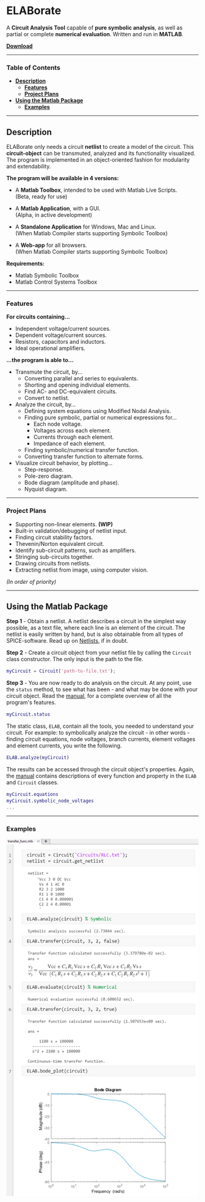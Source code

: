 # **ELABorate**  <!-- omit in toc -->
A **Circuit Analysis Tool** capable of **pure symbolic analysis**, as well as partial or complete **numerical evaluation**. Written and run in **MATLAB**.

[**Download**](https://github.com/NicklasVraa/ELABorate/raw/master/ELABorate.mltbx)

---

### **Table of Contents** <!-- omit in toc -->
- [**Description**](#description)
  - [**Features**](#features)
  - [**Project Plans**](#project-plans)
- [**Using the Matlab Package**](#using-the-matlab-package)
  - [**Examples**](#examples)

---

## **Description**
ELABorate only needs a circuit **netlist** to create a model of the circuit. This **circuit-object** can be transmuted, analyzed and its functionality visualized. The program is implemented in an object-oriented fashion for modularity and extendability.

**The program will be available in 4 versions:**
- A **Matlab Toolbox**, intended to be used with Matlab Live Scripts.\
  (Beta, ready for use)

- A **Matlab Application**, with a GUI.\
  (Alpha, in active development)

- A **Standalone Application** for Windows, Mac and Linux.\
  (When Matlab Compiler starts supporting Symbolic Toolbox)

- A **Web-app** for all browsers.\
  (When Matlab Compiler starts supporting Symbolic Toolbox)

**Requirements:**
- Matlab Symbolic Toolbox
- Matlab Control Systems Toolbox

---

### **Features**
**For circuits containing...**
- Independent voltage/current sources.
- Dependent voltage/current sources.
- Resistors, capacitors and inductors.
- Ideal operational amplifiers.

**...the program is able to...**
- Transmute the circuit, by...
  - Converting parallel and series to equivalents.
  - Shorting and opening individual elements.
  - Find AC- and DC-equivalent circuits.
  - Convert to netlist.
- Analyze the circuit, by...
  - Defining system equations using Modified Nodal Analysis.
  - Finding pure symbolic, partial or numerical expressions for...
    - Each node voltage.
    - Voltages across each element.
    - Currents through each element.
    - Impedance of each element.
  - Finding symbolic/numerical transfer function.
  - Converting transfer function to alternate forms.
- Visualize circuit behavior, by plotting...
  - Step-response.
  - Pole-zero diagram.
  - Bode diagram (amplitude and phase).
  - Nyquist diagram.

---

### **Project Plans**
- Supporting non-linear elements. **(WIP)**
- Built-in validation/debugging of netlist input.
- Finding circuit stability factors.
- Thevenin/Norton equivalent circuit.
- Identify sub-circuit patterns, such as amplifiers.
- Stringing sub-circuits together.
- Drawing circuits from netlists.
- Extracting netlist from image, using computer vision.

*(In order of priority)*

---

## **Using the Matlab Package**
**Step 1** -
Obtain a netlist. A netlist describes a circuit in the simplest way possible, as a text file, where each line is an element of the circuit. The netlist is easily written by hand, but is also obtainable
from all types of SPICE-software. Read up on [Netlists](https://www.cpp.edu/~prnelson/courses/ece220/220-spice-notes.pdf), if in doubt.

**Step 2** -
Create a circuit object from your netlist file by calling the `Circuit` class constructor. The only input is the path to the file.

```matlab
myCircuit = Circuit('path-to-file.txt');
```

**Step 3** -
You are now ready to do analysis on the circuit. At any point, use the `status` method, to see what has been - and what may be done with your circuit object. Read the [manual](/Documentation/Manual.md), for a complete overview of all the program's features.

```matlab
myCircuit.status
```

The static class, `ELAB`, contain all the tools, you needed to understand your circuit. For example: to symbolically analyze the circuit - in other words - finding circuit equations, node voltages, branch currents, element voltages and element currents, you write the following.

```matlab
ELAB.analyze(myCircuit)
```

The results can be accessed through the circuit object's properties. Again, the [manual](/Documentation/Manual.md) contains descriptions of every function and property in the `ELAB` and `Circuit` classes.

```matlab
myCircuit.equations
myCircuit.symbolic_node_voltages
...
```

---

### **Examples**
![Screenshot](/Documentation/Screenshot.png)
